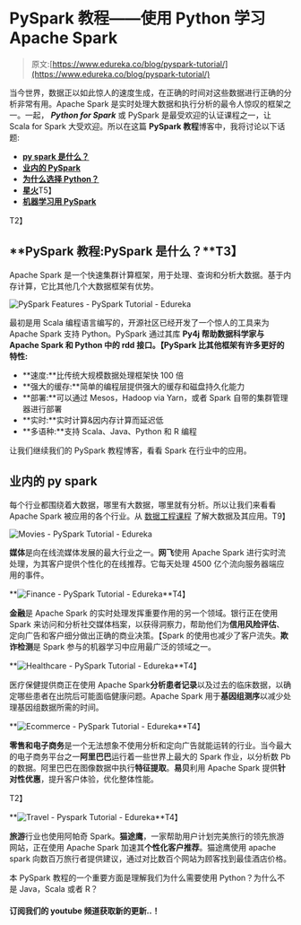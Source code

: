 # PySpark 教程——使用 Python 学习 Apache Spark

> 原文:[https://www.edureka.co/blog/pyspark-tutorial/](https://www.edureka.co/blog/pyspark-tutorial/)

当今世界，数据正以如此惊人的速度生成，在正确的时间对这些数据进行正确的分析非常有用。Apache Spark 是实时处理大数据和执行分析的最令人惊叹的框架之一。一起， ***Python for Spark*** 或 PySpark 是最受欢迎的认证课程之一，让 Scala for Spark 大受欢迎。所以在这篇 **PySpark 教程**博客中，我将讨论以下话题:

*   [**py spark 是什么？**](#pyspark)
*   [**业内的 PySpark**](#industry)
*   [**为什么选择 Python？**](#why)
*   [**星火**](#RDD)T5】
*   [**机器学习用 PySpark**](#ML)

T2】

## **PySpark 教程:PySpark 是什么？**T3】

Apache Spark 是一个快速集群计算框架，用于处理、查询和分析大数据。基于内存计算，它比其他几个大数据框架有优势。

![PySpark Features - PySpark Tutorial - Edureka](../Images/bed4f538ea2c2d169cff347730c984d7.png)

最初是用 Scala 编程语言编写的，开源社区已经开发了一个惊人的工具来为 Apache Spark 支持 Python。PySpark 通过其库 **Py4j 帮助数据科学家与 Apache Spark 和 Python 中的 rdd 接口。【PySpark 比其他框架有许多更好的特性:**

*   **速度:**比传统大规模数据处理框架快 100 倍
*   **强大的缓存:**简单的编程层提供强大的缓存和磁盘持久化能力
*   **部署:**可以通过 Mesos，Hadoop via Yarn，或者 Spark 自带的集群管理器进行部署
*   **实时:**实时计算&因内存计算而延迟低
*   **多语种:**支持 Scala、Java、Python 和 R 编程

让我们继续我们的 PySpark 教程博客，看看 Spark 在行业中的应用。

## **业内的 py spark**

每个行业都围绕着大数据，哪里有大数据，哪里就有分析。所以让我们来看看 Apache Spark 被应用的各个行业。从 [数据工程课程](https://www.edureka.co/microsoft-azure-data-engineering-certification-course) 了解大数据及其应用。T9】

![Movies - PySpark Tutorial - Edureka](../Images/c98d0a6ad4dff9791c643e0fdc6690d0.png)

**媒体**是向在线流媒体发展的最大行业之一。**网飞**使用 Apache Spark 进行实时流处理，为其客户提供个性化的在线推荐。它每天处理 4500 亿个流向服务器端应用的事件。

**![Finance - PySpark Tutorial - Edureka](../Images/851e9ac9f7fac50c48ca2a24270507ec.png)**T4】

**金融**是 Apache Spark 的实时处理发挥重要作用的另一个领域。银行正在使用 Spark 来访问和分析社交媒体档案，以获得洞察力，帮助他们为**信用风险评估**、定向广告和客户细分做出正确的商业决策。【Spark 的使用也减少了客户流失。**欺诈检测**是 Spark 参与的机器学习中应用最广泛的领域之一。

**![Healthcare - PySpark Tutorial - Edureka](../Images/c80c6e2995050cb15a07afd2cd915f54.png)**T4】

医疗保健提供商正在使用 Apache Spark**分析患者记录**以及过去的临床数据，以确定哪些患者在出院后可能面临健康问题。Apache Spark 用于**基因组测序**以减少处理基因组数据所需的时间。

**![Ecommerce - PySpark Tutorial - Edureka](../Images/3a830aed081a9b3ecbd98fb6df76fe8f.png)**T4】

**零售和电子商务**是一个无法想象不使用分析和定向广告就能运转的行业。当今最大的电子商务平台之一**阿里巴巴**运行着一些世界上最大的 Spark 作业，以分析数 Pb 的数据。阿里巴巴在图像数据中执行**特征提取**。**易贝**利用 Apache Spark 提供**针对性优惠**，提升客户体验，优化整体性能。

T2】

**![Travel - Pyspark Tutorial - Edureka](../Images/02a1820d56730ecb040b67223d41d417.png)**T4】

**旅游**行业也使用阿帕奇 Spark。**猫途鹰**，一家帮助用户计划完美旅行的领先旅游网站，正在使用 Apache Spark 加速其**个性化客户推荐**。猫途鹰使用 apache spark 向数百万旅行者提供建议，通过对比数百个网站为顾客找到最佳酒店价格。

本 PySpark 教程的一个重要方面是理解我们为什么需要使用 Python？为什么不是 Java，Scala 或者 R？

#### 订阅我们的 youtube 频道获取新的更新..！